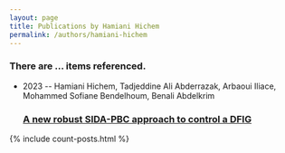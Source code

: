 ```yaml
---
layout: page
title: Publications by Hamiani Hichem
permalink: /authors/hamiani-hichem
---
```


<h3 id="number-posts">There are ... items referenced.</h3>
<ul class="post-list">
<li><span class='post-meta'>2023 -- Hamiani Hichem, Tadjeddine Ali Abderrazak, Arbaoui Iliace, Mohammed Sofiane Bendelhoum, Benali Abdelkrim</span><h3><a class='post-link' href="{{ site.baseurl }}/a-new-robust-sida-pbc-approach-to-control-a-dfig">A new robust SIDA-PBC approach to control a DFIG</a></h3></li>

</ul>
{% include count-posts.html %}

